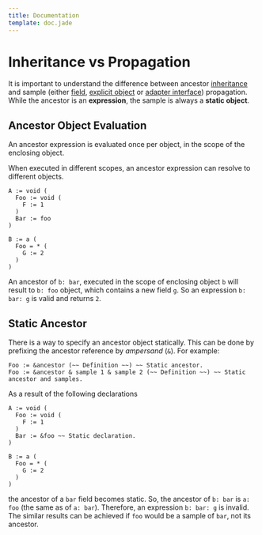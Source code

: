 ```yaml
---
title: Documentation
template: doc.jade
---
```


Inheritance vs Propagation
==========================
<!--
Copyright (C) 2010-2013 Ruslan Lopatin.
Permission is granted to copy, distribute and/or modify this document
under the terms of the GNU Free Documentation License, Version 1.3
or any later version published by the Free Software Foundation;
with no Invariant Sections, no Front-Cover Texts, and no Back-Cover Texts.
A copy of the license is included in the section entitled "GNU
Free Documentation License".
-->

It is important to understand the difference between ancestor
[inheritance](inheritance.html) and sample (either [field](propagation.html),
[explicit object](samples.html) or
[adapter interface](adapters.html#adapters_are_fields)) propagation. While the
ancestor is an __expression__, the sample is always a __static object__.


Ancestor Object Evaluation
--------------------------

An ancestor expression is evaluated once per object, in the scope of the
enclosing object.

When executed in different scopes, an ancestor expression can resolve to
different objects.
```o42a
A := void (
  Foo := void (
    F := 1
  )
  Bar := foo
)

B := a (
  Foo = * (
    G := 2
  )
)
```

An ancestor of `b: bar`, executed in the scope of enclosing object `b` will
result to `b: foo` object, which contains a new field `g`. So an expression
`b: bar: g` is valid and returns `2`.


Static Ancestor
---------------

There is a way to specify an ancestor object statically. This can be done by
prefixing the ancestor reference by _ampersand_ (`&`). For example:
```o42a
Foo := &ancestor (~~ Definition ~~) ~~ Static ancestor.
Foo := &ancestor & sample 1 & sample 2 (~~ Definition ~~) ~~ Static ancestor and samples.
```

As a result of the following declarations
```o42a
A := void (
  Foo := void (
    F := 1
  )
  Bar := &foo ~~ Static declaration.
)

B := a (
  Foo = * (
    G := 2
  )
)
```

the ancestor of a `bar` field becomes static. So, the ancestor of `b: bar` is
`a: foo` (the same as of `a: bar`). Therefore, an expression `b: bar: g` is
invalid. The similar results can be achieved if `foo` would be a sample of
`bar`, not its ancestor.
